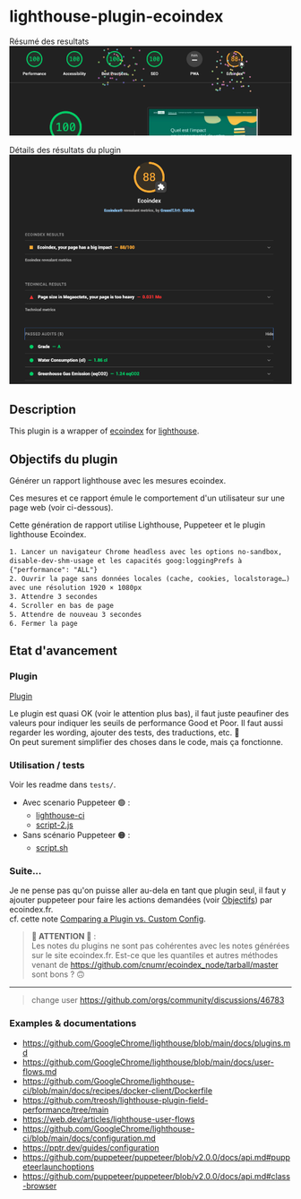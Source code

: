 # lighthouse-plugin-ecoindex

Résumé des resultats
![Résumé des resultats](docs/ecoindex-intro.png)

Détails des résultats du plugin
![Détails des résultats du plugin](docs/ecoindex-results.png)

## Description

This plugin is a wrapper of [ecoindex](https://ecoindex.fr/) for [lighthouse](https://github.com/GoogleChrome/lighthouse/blob/main/docs/plugins.md).

## Objectifs du plugin

Générer un rapport lighthouse avec les mesures ecoindex.

Ces mesures et ce rapport émule le comportement d'un utilisateur sur une page web (voir ci-dessous).

Cette génération de rapport utilise Lighthouse, Puppeteer et le plugin lighthouse Ecoindex.

```
1. Lancer un navigateur Chrome headless avec les options no-sandbox, disable-dev-shm-usage et les capacités goog:loggingPrefs à {"performance": "ALL"}
2. Ouvrir la page sans données locales (cache, cookies, localstorage…) avec une résolution 1920 × 1080px
3. Attendre 3 secondes
4. Scroller en bas de page
5. Attendre de nouveau 3 secondes
6. Fermer la page
```

## Etat d'avancement

### Plugin

[Plugin](lighthouse-plugin-ecoindex/README.md)

Le plugin est quasi OK (voir le attention plus bas), il faut juste peaufiner des valeurs pour indiquer les seuils de performance Good et Poor. Il faut aussi regarder les wording, ajouter des tests, des traductions, etc. 🫠  
On peut surement simplifier des choses dans le code, mais ça fonctionne.

### Utilisation / tests

Voir les readme dans `tests/`.

- Avec scenario Puppeteer 🟢 :
  - [lighthouse-ci](tests/lighthouse-ci/README.md)
  - [script-2.js](tests/script-2.js/README.md)
- Sans scénario Puppeteer 🟠 :
  - [script.sh](tests/script.sh/README.md)

### Suite...

Je ne pense pas qu'on puisse aller au-dela en tant que plugin seul, il faut y ajouter puppeteer pour faire les actions demandées (voir [Objectifs](#Objectifs)) par ecoindex.fr.  
cf. cette note [Comparing a Plugin vs. Custom Config](https://github.com/GoogleChrome/lighthouse/blob/main/docs/plugins.md#comparing-a-plugin-vs-custom-config).

> **🔴 ATTENTION 🔴** :  
> Les notes du plugins ne sont pas cohérentes avec les notes générées sur le site ecoindex.fr. Est-ce que les quantiles et autres méthodes venant de https://github.com/cnumr/ecoindex_node/tarball/master sont bons ? 🙃

---

> change user https://github.com/orgs/community/discussions/46783

### Examples & documentations

- https://github.com/GoogleChrome/lighthouse/blob/main/docs/plugins.md
- https://github.com/GoogleChrome/lighthouse/blob/main/docs/user-flows.md
- https://github.com/GoogleChrome/lighthouse-ci/blob/main/docs/recipes/docker-client/Dockerfile
- https://github.com/treosh/lighthouse-plugin-field-performance/tree/main
- https://web.dev/articles/lighthouse-user-flows
- https://github.com/GoogleChrome/lighthouse-ci/blob/main/docs/configuration.md
- https://pptr.dev/guides/configuration
- https://github.com/puppeteer/puppeteer/blob/v2.0.0/docs/api.md#puppeteerlaunchoptions
- https://github.com/puppeteer/puppeteer/blob/v2.0.0/docs/api.md#class-browser
